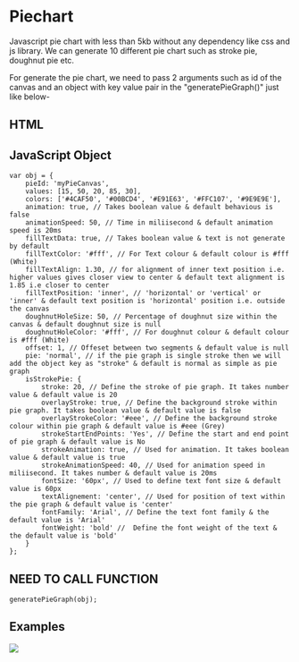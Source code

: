 # Piechart
Javascript pie chart with less than 5kb without any dependency like css and js library. We can generate 10 different pie chart such as stroke pie, doughnut pie etc. 

For generate the pie chart, we need to pass 2 arguments such as id of the canvas and an object with key value pair in the "generatePieGraph()" just like below-

HTML
----
<canvas id="myCanvas" width="300" height="300"></canvas>

JavaScript Object
-----------------
```
var obj = {
	pieId: 'myPieCanvas',
	values: [15, 50, 20, 85, 30],
	colors: ['#4CAF50', '#00BCD4', '#E91E63', '#FFC107', '#9E9E9E'],
	animation: true, // Takes boolean value & default behavious is false
	animationSpeed: 50, // Time in miliisecond & default animation speed is 20ms
	fillTextData: true, // Takes boolean value & text is not generate by default 
	fillTextColor: '#fff', // For Text colour & default colour is #fff (White)
	fillTextAlign: 1.30, // for alignment of inner text position i.e. higher values gives closer view to center & default text alignment is 1.85 i.e closer to center
	fillTextPosition: 'inner', // 'horizontal' or 'vertical' or 'inner' & default text position is 'horizontal' position i.e. outside the canvas
	doughnutHoleSize: 50, // Percentage of doughnut size within the canvas & default doughnut size is null
	doughnutHoleColor: '#fff', // For doughnut colour & default colour is #fff (White)
	offset: 1, // Offeset between two segments & default value is null
	pie: 'normal', // if the pie graph is single stroke then we will add the object key as "stroke" & default is normal as simple as pie graph
	isStrokePie: { 
		stroke: 20, // Define the stroke of pie graph. It takes number value & default value is 20
		overlayStroke: true, // Define the background stroke within pie graph. It takes boolean value & default value is false
		overlayStrokeColor: '#eee', // Define the background stroke colour within pie graph & default value is #eee (Grey)
		strokeStartEndPoints: 'Yes', // Define the start and end point of pie graph & default value is No
		strokeAnimation: true, // Used for animation. It takes boolean value & default value is true
		strokeAnimationSpeed: 40, // Used for animation speed in miliisecond. It takes number & default value is 20ms
		fontSize: '60px', // Used to define text font size & default value is 60px
		textAlignement: 'center', // Used for position of text within the pie graph & default value is 'center'
		fontFamily: 'Arial', // Define the text font family & the default value is 'Arial'
		fontWeight: 'bold' //  Define the font weight of the text & the default value is 'bold'
	}
};
```            
 NEED TO CALL FUNCTION
 ----------------------	
```
generatePieGraph(obj);
```

Examples
--------
![](https://repository-images.githubusercontent.com/223873892/9fa26380-104c-11ea-840b-e35bd353b982)
